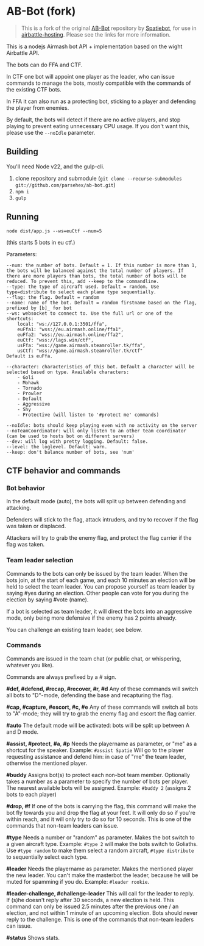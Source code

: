 # AB-Bot (fork)

> This is a fork of the original [AB-Bot](https://github.com/spatiebot/ab-bot) repository by [Spatiebot](https://github.com/spatiebot), for use in [airbattle-hosting](https://github.com/parsehex/airbattle-hosting). Please see the links for more information.

This is a nodejs Airmash bot API + implementation based on the wight Airbattle API.

The bots can do FFA and CTF.

In CTF one bot will appoint one player as the leader, who can issue commands to manage the bots, mostly compatible with the commands of the existing CTF bots.

In FFA it can also run as a protecting bot, sticking to a player and defending the player from enemies.

By default, the bots will detect if there are no active players, and stop playing to prevent eating unnecessary CPU usage. If you don't want this, please use the `--noIdle` parameter.

## Building

You'll need Node v22, and the gulp-cli.

1. clone repository and submodule (`git clone --recurse-submodules git://github.com/parsehex/ab-bot.git`)
2. `npm i`
3. `gulp`

## Running

`node dist/app.js --ws=euCtf --num=5`

(this starts 5 bots in eu ctf.)

Parameters:

    --num: the number of bots. Default = 1. If this number is more than 1, the bots will be balanced against the total number of players. If there are more players than bots, the total number of bots will be reduced. To prevent this, add --keep to the commandline.
    --type: the type of aircraft used. Default = random. Use type=distribute to select each plane type sequentially.
    --flag: the flag. Default = random
    --name: name of the bot. Default = random firstname based on the flag, prefixed by [b]_ for bot
    --ws: websocket to connect to. Use the full url or one of the shortcuts:
        local: "ws://127.0.0.1:3501/ffa",
        euFfa1: "wss://eu.airmash.online/ffa1",
        euFfa2: "wss://eu.airmash.online/ffa2",
        euCtf: "wss://lags.win/ctf",
        usFfa: "wss://game.airmash.steamroller.tk/ffa",
        usCtf: "wss://game.airmash.steamroller.tk/ctf"
    Default is euFfa.

    --character: characteristics of this bot. Default a character will be selected based on type. Available characters:
        - Goli
        - Mohawk
        - Tornado
        - Prowler
        - Default
        - Aggressive
        - Shy
        - Protective (will listen to '#protect me' commands)

    --noIdle: bots should keep playing even with no activity on the server
    --noTeamCoordinator: will only listen to an other team coordinator (can be used to hosts bot on different servers)
    --dev: will log with pretty logging. Default: false.
    --level: the loglevel. Default: warn.
    --keep: don't balance number of bots, see 'num'

## CTF behavior and commands

### Bot behavior

In the default mode (auto), the bots will split up between defending and attacking.

Defenders will stick to the flag, attack intruders, and try to recover if the flag was taken or displaced.

Attackers will try to grab the enemy flag, and protect the flag carrier if the flag was taken.

### Team leader selection

Commands to the bots can only be issued by the team leader. When the bots join, at the start of each game, and each 10 minutes an election will be held to select the team leader. You can propose yourself as team leader by saying #yes during an election. Other people can vote for you during the election by saying #vote (name).

If a bot is selected as team leader, it will direct the bots into an aggressive mode, only being more defensive if the enemy has 2 points already.

You can challenge an existing team leader, see below.

### Commands

Commands are issued in the team chat (or public chat, or whispering, whatever you like).

Commands are always prefixed by a # sign.

**#def, #defend, #recap, #recover, #r, #d**
Any of these commands will switch all bots to "D"-mode, defending the base and recapturing the flag.

**#cap, #capture, #escort, #c, #e**
Any of these commands will switch all bots to "A"-mode; they will try to grab the enemy flag and escort the flag carrier.

**#auto**
The default mode will be activated: bots will be split up between A and D mode.

**#assist, #protect**, **#a**, **#p**
Needs the playername as parameter, or "me" as a shortcut for the speaker.
Example: `#assist Spatie`
Will go to the player requesting assistance and defend him: in case of "me" the team leader, otherwise the mentioned player.

**#buddy**
Assigns bot(s) to protect each non-bot team member. Optionally takes a number as a parameter to specify the number of bots per player. The nearest available bots will be assigned.
Example: `#buddy 2` (assigns 2 bots to each player)

**#drop, #f**
If one of the bots is carrying the flag, this command will make the bot fly towards you and drop the flag at your feet. It will only do so if you're within reach, and it will only try to do so for 10 seconds.
This is one of the commands that non-team leaders can issue.

**#type**
Needs a number or "random" as parameter. Makes the bot switch to a given aircraft type. Example: `#type 2` will make the bots switch to Goliaths. Use `#type random` to make them select a random aircraft, `#type distribute` to sequentially select each type.

**#leader**
Needs the playername as parameter. Makes the mentioned player the new leader. You can't make the masterbot the leader, because he will be muted
for spamming if you do. Example: `#leader rookie`.

**#leader-challenge, #challenge-leader**
This will call for the leader to reply. If (s)he doesn't reply after 30 seconds, a new election is held. This command can only be issued 2.5 minutes after the previous one / an election, and not within 1 minute of an upcoming election. Bots should never reply to the challenge.
This is one of the commands that non-team leaders can issue.

**#status**
Shows stats.
